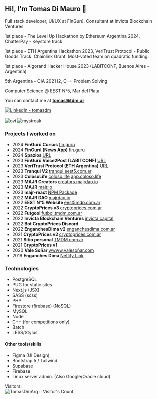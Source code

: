 ## Hi!, I'm Tomas Di Mauro 👋

Full stack developer, UI/UX at FinGurú. Consultant at Invicta Blockchain Ventures

1st place - The Level Up Hackathon by Ethereum Argentina 2024, ChatterPay - Keystore track

1st place - ETH Argentina Hackathon 2023, VeriTrust Protocol - Public Goods Track.  Chainlink Grant. Most-voted team on quadratic funding.

1st place - Algorand Hacker House 2023 (LABITCONF, Buenos Aires - Argentina) 

5th Argentina - OIA 2021 l2, C++ Problem Solving

Computer Science @ EEST N°5, Mar del Plata

You can contact me at <b>tomas@tdm.ar</b>

<a target="_blank" href="https://www.linkedin.com/in/tomasdm/" target="_blank">
   <img alt="LinkedIn - tomasdm" src="https://img.shields.io/badge/LinkedIn-0077B5.svg?&style=for-the-badge&logo=linkedin&logoColor=white" />
</a>
<br><br>

<img src="https://github-readme-stats.vercel.app/api/top-langs?username=TomasDmArg&show_icons=true&locale=en&layout=compact&theme=dark&hide_border=true" alt="ovi" />
<img src="http://github-readme-streak-stats.herokuapp.com?user=TomasDmArg&theme=dark&hide_border=true" alt="mystreak"/>


### Projects I worked on
- 2024 <b> FinGurú Cursos </b> [fin.guru](https://cursos.fin.guru/en)
- 2024 <b> FinGurú (News App) </b> [fin.guru](https://fin.guru/en)
- 2024 <b> Spazios </b> [URL](spazios-frontend-h4p6rtix6a-uc.a.run.app)
- 2023 <b> FinGurú Voice2Post (LABITCONF) </b> [URL](https://finguru-ui-ux-voicetopost-qj44in647a-uc.a.run.app/)
- 2023 <b> VeriTrust Protocol (ETH Argentina)</b> [URL](https://veritrust-front-qj44in647a-uc.a.run.app/)
- 2023 <b> Tranqui V2 </b> [tranqui.eest5.com.ar](tranqui.eest5.com.ar)
- 2023 <b> ColosoLife</b> [coloso.life](https://coloso.life)  [app.coloso.life](https://app.coloso.life)
- 2023 <b> MAJR Creators </b> [creators.majrdao.io](https://creators.majrdao.io)
- 2023 <b> MAJR</b> [majr.io](https://majr.io)
- 2023 <b> majr-react </b> [NPM Package](https://www.npmjs.com/package/majr-react)
- 2022 <b> MAJR DAO </b> [majrdao.io](https://majrdao.io)
- 2022 <b> EEST N°5 Website </b> [eest5mdp.com.ar](https://eest5mdp.com.ar)
- 2022 <b> CryptoPrices v3 </b> [cryptoprices.com.ar](https://cryptoprices.com.ar)
- 2022 <b> Futgool </b> [futbol.tmdm.com.ar](https://futbol.tmdm.com.ar)
- 2022 <b> Invicta Blockchain Ventures </b> [invicta.capital](https://invicta.capital) 
- 2022 <b> Bot CryptoPrices Discord </b>
- 2022 <b> EnganchesDima v2 </b> [enganchesdima.com.ar](https://enganchesdima.com.ar)
- 2021 <b> CryptoPrices v2 </b> [cryptoprices.com.ar](https://cryptoprices.com.ar)
- 2021 <b> Sitio personal </b> [TMDM.com.ar](https://tmdm.com.ar)
- 2021 <b> CryptoPrices v1 </b>
- 2020 <b> Vale Soñar </b> [wwww.valesoñar.com](https://xn--valesoar-i3a.com)
- 2019 <b> Enganches Dima </b> [Netlify Link](https://nervous-easley-7b832c.netlify.app/)
  
### Technologies
- PostgreSQL
- PUG for static sites
- Next.js (JSX)
- SASS (scss)
- PHP
- Firestore (firebase) (NoSQL)
- MySQL
- Node
- C++ (for competitions only)
- Batch
- LESS/Stylus

#### Other tools/skills
- Figma (UI Design)
- Bootstrap 5 / Tailwind
- Supabase
- Firebase
- Linux server admin. (Also Google/Oracle cloud)



<!--
**TomasDmArg/TomasDmArg** is a ✨ _special_ ✨ repository because its `README.md` (this file) appears on your GitHub profile.

Here are some ideas to get you started:

- 🔭 I’m currently working on ...
- 🌱 I’m currently learning ...
- 👯 I’m looking to collaborate on ...
- 🤔 I’m looking for help with ...
- 💬 Ask me about ...
- 📫 How to reach me: ...
- 😄 Pronouns: ...
- ⚡ Fun fact: ...
-->
Visitors:<br/>
<img src="https://profile-counter.glitch.me/{TomasDmArg}/count.svg" alt="TomasDmArg :: Visitor's Count" />
